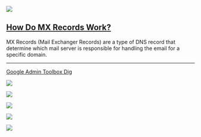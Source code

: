 
[![](https://i.imgur.com/o72MHKB.png)](https://support.google.com/a/troubleshooter/2784822?hl=en#ts=2784824)

## [How Do MX Records Work?](https://www.inmotionhosting.com/support/edu/cpanel/modfying-mx-records/)
MX Records (Mail Exchanger Records) are a type of DNS record that determine which mail server is responsible for handling the email for a specific domain.

---

[Google Admin Toolbox Dig](https://toolbox.googleapps.com/apps/dig/#MX/)

[![](https://i.imgur.com/jDPvO8o.png)]()

[![](https://i.imgur.com/JMVQkwF.png)](https://www.whatsmydns.net/dns-lookup/mx-records?query=scoalatupilati.ro&server=google)


[![](https://i.imgur.com/vQPRfnF.png)](https://www.whatsmydns.net/dns-lookup/mx-records?query=scoalapastraveni.ro&server=google)

![](https://i.imgur.com/LDRX19H.png)

![](https://i.imgur.com/7CRLppy.png)



